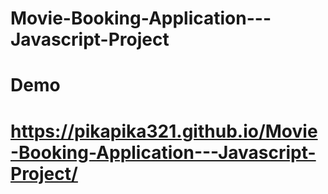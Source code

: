 # Movie-Booking-Application---Javascript-Project
# Demo
# https://pikapika321.github.io/Movie-Booking-Application---Javascript-Project/

